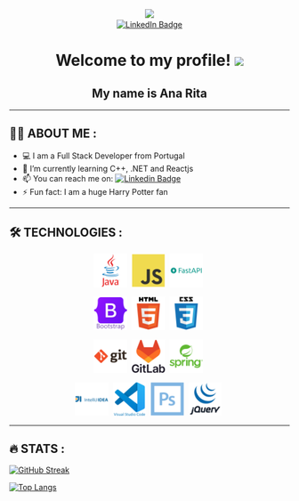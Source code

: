 <div id="header" align="center">
  <img src="https://media.giphy.com/media/rsUGLKwgSvSxmq1VrZ/giphy.gif" width="100"/>
</div>

<div id="badges" align="center">
  <a href="https://www.linkedin.com/in/ana-rita-cruz/">
    <img src="https://img.shields.io/badge/LinkedIn-blue?style=for-the-badge&logo=linkedin&logoColor=white" alt="LinkedIn Badge"/>
  </a>
</div>

<div id="title" align="center">
  <h1>
     Welcome to my profile!
     <img src="https://media.giphy.com/media/hvRJCLFzcasrR4ia7z/giphy.gif" width="30px"/>
  </h1>
      <h2> My name is Ana Rita </h2>
</div>

<!-- ABOUT ME -->

---

<h2> 👩‍💻 ABOUT ME : </h2>

- 💻 I am a Full Stack Developer from Portugal
- 🌱 I’m currently learning C++, .NET and Reactjs
- 📫 You can reach me on: [![Linkedin Badge](https://img.shields.io/badge/-linkedin-blue?style=flat&logo=Linkedin&logoColor=white)](https://www.linkedin.com/in/ana-rita-cruz/)
- ⚡ Fun fact: I am a huge Harry Potter fan

<!-- LANGUAGES -->

---

<h2> 🛠️ TECHNOLOGIES : </h2>
<div id="technologies" align="center" align-content="space-evenly">
  <p>
     <img src="https://github.com/devicons/devicon/blob/master/icons/java/java-original-wordmark.svg" title="Java" alt="Java" width="60" height="60"/>&nbsp;
     <img src="https://github.com/devicons/devicon/blob/master/icons/javascript/javascript-original.svg" title="JS" alt="Java" width="60" height="60"/>&nbsp;
    <img src="https://github.com/devicons/devicon/blob/master/icons/fastapi/fastapi-original-wordmark.svg" title="API" alt="Java" width="60" height="60"/>&nbsp;
  </p>
  <p>
    <img src="https://github.com/devicons/devicon/blob/master/icons/bootstrap/bootstrap-original-wordmark.svg" title="Bootstrap" alt="Java" width="60" height="60"/>&nbsp;
    <img src="https://github.com/devicons/devicon/blob/master/icons/html5/html5-original-wordmark.svg" title="HTML" alt="Java" width="60" height="60"/>&nbsp;
    <img src="https://github.com/devicons/devicon/blob/master/icons/css3/css3-original-wordmark.svg" title="CSS" alt="Java" width="60" height="60"/>&nbsp;
  </p>
  <p>
    <img src="https://github.com/devicons/devicon/blob/master/icons/git/git-original-wordmark.svg" title="Git" alt="Java" width="60" height="60"/>&nbsp;
    <img src="https://github.com/devicons/devicon/blob/master/icons/gitlab/gitlab-original-wordmark.svg" title="Gitlab" alt="Java" width="60" height="60"/>&nbsp;
    <img src="https://github.com/devicons/devicon/blob/master/icons/spring/spring-original-wordmark.svg" title="Spring" alt="Java" width="60" height="60"/>&nbsp;
  </p>
  <p>
    <img src="https://github.com/devicons/devicon/blob/master/icons/intellij/intellij-original-wordmark.svg" title="IntelliJ" alt="Java" width="60" height="60"/>&nbsp;
    <img src="https://github.com/devicons/devicon/blob/master/icons/vscode/vscode-original-wordmark.svg" title="VSCode" alt="Java" width="60" height="60"/>&nbsp;
    <img src="https://github.com/devicons/devicon/blob/master/icons/photoshop/photoshop-line.svg" title="Photoshop" alt="Java" width="60" height="60"/>&nbsp;
    <img src="https://github.com/devicons/devicon/blob/master/icons/jquery/jquery-original-wordmark.svg" title="JQuery" alt="Java" width="60" height="60"/>&nbsp;
  </p>
  </div>
  
  <!-- STATS -->
  
  ---
  
  <h2> 🔥 STATS : </h2>
  
 [![GitHub Streak](http://github-readme-streak-stats.herokuapp.com?user=zurc99&theme=dark&background=000000)](https://git.io/streak-stats)
  
 [![Top Langs](https://github-readme-stats.vercel.app/api/top-langs/?username=zurc99&layout=compact&theme=vision-friendly-dark)](https://github.com/anuraghazra/github-readme-stats)
  
  


